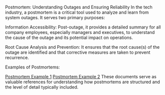 Postmortem: Understanding Outages and Ensuring Reliability
In the tech industry, a postmortem is a critical tool used to analyze and learn from system outages. It serves two primary purposes:

Information Accessibility: Post-outage, it provides a detailed summary for all company employees, especially managers and executives, to understand the cause of the outage and its potential impact on operations.

Root Cause Analysis and Prevention: It ensures that the root cause(s) of the outage are identified and that corrective measures are taken to prevent recurrence.

Examples of Postmortems:

[Postmortem Example 1](https://1drv.ms/w/s!AhkcZ9BT7VQQh_h_OHrzHz3Not6ZXw?e=Id043v)
[Postmortem Example 2](https://1drv.ms/w/s!AhkcZ9BT7VQQh_kB2eEZqJPu8u0hFg?e=A9LfKc)
These documents serve as valuable references for understanding how postmortems are structured and the level of detail typically included.